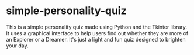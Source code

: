 # simple-personality-quiz
This is a simple personality quiz made using Python and the Tkinter library. It uses a graphical interface to help users find out whether they are more of an Explorer or a Dreamer. It's just a light and fun quiz designed to brighten your day.
